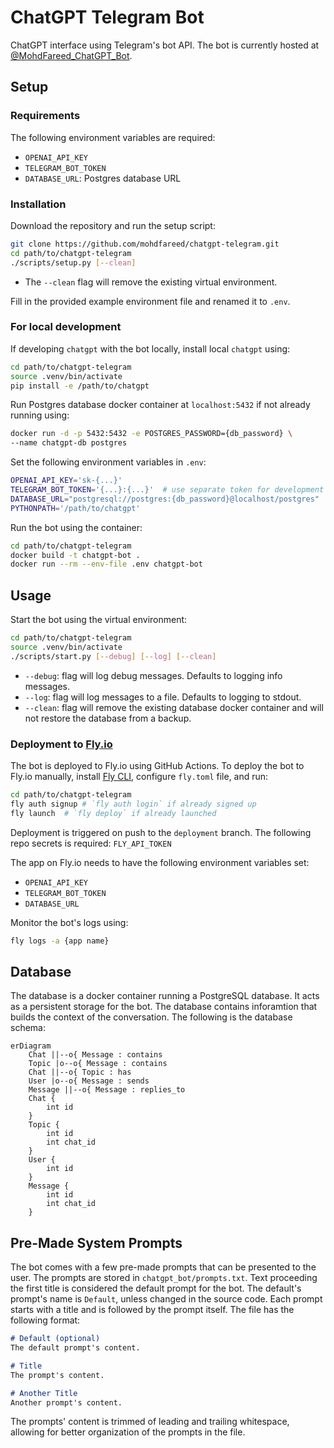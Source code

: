 # ChatGPT Telegram Bot

ChatGPT interface using Telegram's bot API. The bot is currently hosted at
[@MohdFareed_ChatGPT_Bot](https://t.me/MohdFareed_ChatGPT_Bot).

## Setup

### Requirements

The following environment variables are required:

- `OPENAI_API_KEY`
- `TELEGRAM_BOT_TOKEN`
- `DATABASE_URL`: Postgres database URL

### Installation

Download the repository and run the setup script:

```sh
git clone https://github.com/mohdfareed/chatgpt-telegram.git
cd path/to/chatgpt-telegram
./scripts/setup.py [--clean]
```

- The `--clean` flag will remove the existing virtual environment.

Fill in the provided example environment file and renamed it to `.env`.

### For local development

If developing `chatgpt` with the bot locally, install local `chatgpt` using:

```sh
cd path/to/chatgpt-telegram
source .venv/bin/activate
pip install -e /path/to/chatgpt
```

Run Postgres database docker container at `localhost:5432` if not already
running using:

```sh
docker run -d -p 5432:5432 -e POSTGRES_PASSWORD={db_password} \
--name chatgpt-db postgres
```

Set the following environment variables in `.env`:

```sh
OPENAI_API_KEY='sk-{...}'
TELEGRAM_BOT_TOKEN='{...}:{...}'  # use separate token for development
DATABASE_URL="postgresql://postgres:{db_password}@localhost/postgres"
PYTHONPATH='/path/to/chatgpt'
```

Run the bot using the container:

```sh
cd path/to/chatgpt-telegram
docker build -t chatgpt-bot .
docker run --rm --env-file .env chatgpt-bot
```

## Usage

Start the bot using the virtual environment:

```sh
cd path/to/chatgpt-telegram
source .venv/bin/activate
./scripts/start.py [--debug] [--log] [--clean]
```

- `--debug`: flag will log debug messages. Defaults to logging info messages.
- `--log`: flag will log messages to a file. Defaults to logging to stdout.
- `--clean`: flag will remove the existing database docker container and will
    not restore the database from a backup.

### Deployment to [Fly.io](https://fly.io)

The bot is deployed to Fly.io using GitHub Actions. To deploy the bot to Fly.io
manually, install
[Fly CLI](https://fly.io/docs/getting-started/installing-flyctl/), configure
`fly.toml` file, and run:

```sh
cd path/to/chatgpt-telegram
fly auth signup # `fly auth login` if already signed up
fly launch  # `fly deploy` if already launched
```

Deployment is triggered on push to the `deployment` branch. The following repo
secrets is required: `FLY_API_TOKEN`

The app on Fly.io needs to have the following environment variables set:

- `OPENAI_API_KEY`
- `TELEGRAM_BOT_TOKEN`
- `DATABASE_URL`

Monitor the bot's logs using:

```sh
fly logs -a {app name}
```

## Database

The database is a docker container running a PostgreSQL database. It acts as a
persistent storage for the bot. The database contains inforamtion that builds
the context of the conversation. The following is the database schema:

```mermaid
erDiagram
    Chat ||--o{ Message : contains
    Topic |o--o{ Message : contains
    Chat ||--o{ Topic : has
    User |o--o{ Message : sends
    Message ||--o{ Message : replies_to
    Chat {
        int id
    }
    Topic {
        int id
        int chat_id
    }
    User {
        int id
    }
    Message {
        int id
        int chat_id
    }
```

## Pre-Made System Prompts

The bot comes with a few pre-made prompts that can be presented to the user.
The prompts are stored in `chatgpt_bot/prompts.txt`. Text proceeding the first
title is considered the default prompt for the bot. The default's prompt's
name is `Default`, unless changed in the source code. Each prompt starts with
a title and is followed by the prompt itself. The file has the following format:

```markdown
# Default (optional)
The default prompt's content.

# Title
The prompt's content.

# Another Title
Another prompt's content.
```

The prompts' content is trimmed of leading and trailing whitespace, allowing
for better organization of the prompts in the file.
